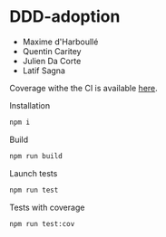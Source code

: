 # DDD-adoption

- Maxime d'Harboullé
- Quentin Caritey
- Julien Da Corte
- Latif Sagna

Coverage withe the CI is available [here](https://anonymax25.github.io/projet-ddd/).

Installation

```bash
npm i
```

Build

```bash
npm run build
```

Launch tests

```bash
npm run test
```

Tests with coverage

```bash
npm run test:cov
```

